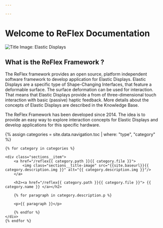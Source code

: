 ```yaml
---

---
```

# Welcome to ReFlex Documentation

<img src="/reflex/assets/img/overview/title.jpg" class="content__title-image" alt="Title Image: Elastic Displays">

## What is the ReFlex Framework ?

The ReFlex framework provides an open source, platform independent software framework to develop application for Elastic Displays. Elastic Displays are a specific type of Shape-Changing Interfaces, that feature a deformable surface. The surface deformation can be used for interaction. That means that Elastic Displays provide a from of three-dimensional touch interaction with basic (passive) haptic feedback. More details about the concepts of Elastic Displays are described in the Knowledge Base.

The ReFlex Framework has been developed since 2014. The idea is to provide an easy way to explore interaction concepts for Elastic Displays  and develop applications for this specific hardware.  

{% assign categories = site.data.navigation.toc | where: "type", "category" %}

<div class="sections">

    {% for category in categories %}

    <div class="sections__item">
        <a href="/reflex{{ category.path }}{{ category.file }}">
            <img class="sections__title-image" src="{{site.baseurl}}{{ category.description.img }}" alt="{{ category.description.img }}"/>
        </a>

        <h2><a href="/reflex{{ category.path }}{{ category.file }}"> {{ category.name }} </a></h2>

        {% for paragraph in category.description.p %}

        <p>{{ paragraph }}</p>

        {% endfor %}
    </div>
    {% endfor %}
</div>
